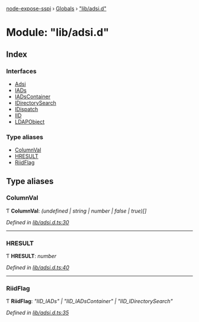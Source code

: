 [node-expose-sspi](../README.md) › [Globals](../globals.md) › ["lib/adsi.d"](_lib_adsi_d_.md)

# Module: "lib/adsi.d"

## Index

### Interfaces

* [Adsi](../interfaces/_lib_adsi_d_.adsi.md)
* [IADs](../interfaces/_lib_adsi_d_.iads.md)
* [IADsContainer](../interfaces/_lib_adsi_d_.iadscontainer.md)
* [IDirectorySearch](../interfaces/_lib_adsi_d_.idirectorysearch.md)
* [IDispatch](../interfaces/_lib_adsi_d_.idispatch.md)
* [IID](../interfaces/_lib_adsi_d_.iid.md)
* [LDAPObject](../interfaces/_lib_adsi_d_.ldapobject.md)

### Type aliases

* [ColumnVal](_lib_adsi_d_.md#columnval)
* [HRESULT](_lib_adsi_d_.md#hresult)
* [RiidFlag](_lib_adsi_d_.md#riidflag)

## Type aliases

###  ColumnVal

Ƭ **ColumnVal**: *(undefined | string | number | false | true)[]*

*Defined in [lib/adsi.d.ts:30](https://github.com/jlguenego/node-expose-sspi/blob/927f02c/lib/adsi.d.ts#L30)*

___

###  HRESULT

Ƭ **HRESULT**: *number*

*Defined in [lib/adsi.d.ts:40](https://github.com/jlguenego/node-expose-sspi/blob/927f02c/lib/adsi.d.ts#L40)*

___

###  RiidFlag

Ƭ **RiidFlag**: *"IID_IADs" | "IID_IADsContainer" | "IID_IDirectorySearch"*

*Defined in [lib/adsi.d.ts:35](https://github.com/jlguenego/node-expose-sspi/blob/927f02c/lib/adsi.d.ts#L35)*
